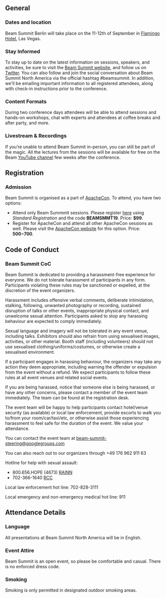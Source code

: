 ## General

### Dates and location

Beam Summit Berlin will take place on the 11-12th of September in [Flamingo Hotel](https://goo.gl/maps/H7w3DvekERSXZBvg8), Las Vegas.

### Stay Informed

To stay up to date on the latest information on sessions, speakers, and activities, be sure to visit the [Beam Summit website](https://beamsummit.org/), and follow us on [Twitter](https://twitter.com/beamsummit). You can also follow and join the social conversation about Beam Summit North America via the official hashtag #beamsummit. In addition, we'll be emailing important information to all registered attendees, along with check-in instructions prior to the conference.

### Content Formats

During two conference days attendees will be able to attend sessions and hands-on workshops, chat with experts and attendees at coffee breaks and after party, and more.

### Livestream & Recordings

If you’re unable to attend Beam Summit in-person, you can still be part of the magic. All the lectures from the sessions will be available for free on the Beam [YouTube channel](https://www.youtube.com/channel/UChNnb_YO_7B0HlW6FhAXZZQ) few weeks after the conference.
  
## Registration

### Admission

Beam Summit is organised as a part of [ApacheCon](https://www.apachecon.com/acna19/).
To attend, you have two options:
- Attend only Beam Summmit sessions. Please register [here](https://www.cvent.com/events/apachecon-las-vegas-2019/registration-1436cacdafaf45bba109116f50efa788.aspx?refid=Standard&fqp=true) using *Standard Registration* and the code **BEAMSMMT19**. Price: **$99**.
- Register for ApacheCon and attend all other ApacheCon sessions as well. Please visit the [ApacheCon website](https://www.apachecon.com/acna19/register.html) for this option. Price: **$500-$700**.

## Code of Conduct

### Beam Summit CoC

Beam Summit is dedicated to providing a harassment-free experience for everyone. We do not tolerate harassment of participants in any form. Participants violating these rules may be sanctioned or expelled, at the discretion of the event organizers.

Harassment includes offensive verbal comments, deliberate intimidation, stalking, following, unwanted photography or recording, sustained disruption of talks or other events, inappropriate physical contact, and unwelcome sexual attention. Participants asked to stop any harassing behaviour are expected to comply immediately.

Sexual language and imagery will not be tolerated in any event venue, including talks. Exhibitors should also refrain from using sexualised images, activities, or other material. Booth staff (including volunteers) should not use sexualised clothing/uniforms/costumes, or otherwise create a sexualised environment.

If a participant engages in harassing behaviour, the organizers may take any action they deem appropriate, including warning the offender or expulsion from the event without a refund. We expect participants to follow these rules at all event venues and related social events.

If you are being harassed, notice that someone else is being harassed, or have any other concerns, please contact a member of the event team immediately. The team can be found at the registration desk.

The event team will be happy to help participants contact hotel/venue security (as available) or local law enforcement, provide escorts to walk you to/from your room/car/taxi/etc, or otherwise assist those experiencing harassment to feel safe for the duration of the event. We value your attendance.


You can contact the event team at beam-summit-steering@googlegroups.com

You can also reach out to our organizers through +49 176 962 911 63

Hotline for help with sexual assault: 

- 800.656.HOPE (4673) [RAINN](https://rainn.org/)
- 702-366-1640 [RCC](https://rcclv.org/)

Local law enforcement hot line: 702-828-3111 

Local emergency and non-emergency medical hot line: 911

## Attendance Details

### Language

All presentations at Beam Summit North America will be in English.

### Event Attire

Beam Summit is an open event, so please be comfortable and casual. There is no enforced dress code.

### Smoking

Smoking is only permitted in designated outdoor smoking areas.
